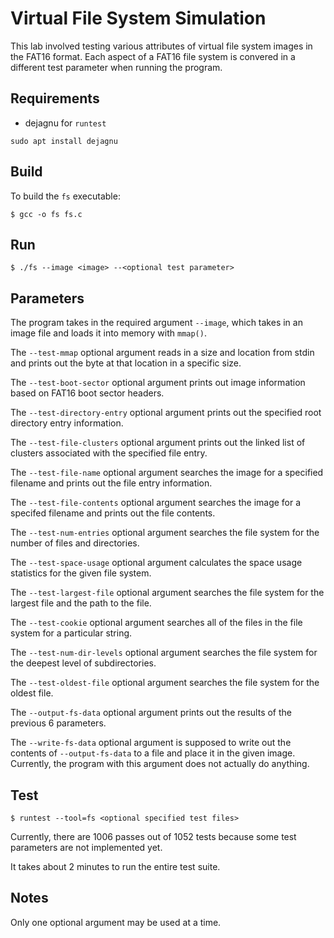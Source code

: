 # Virtual File System Simulation
This lab involved testing various attributes of virtual file system images in the FAT16 format. Each aspect of a FAT16 file system is convered in a different test parameter when running the program.

## Requirements
- dejagnu for `runtest`
```
sudo apt install dejagnu
```

## Build
To build the `fs` executable:
```
$ gcc -o fs fs.c
```

## Run
```
$ ./fs --image <image> --<optional test parameter>
```

## Parameters
The program takes in the required argument `--image`, which takes in an image file and loads it into memory with `mmap()`.

The `--test-mmap` optional argument reads in a size and location from stdin and prints out the byte at that location in a specific size.

The `--test-boot-sector` optional argument prints out image information based on FAT16 boot sector headers.

The `--test-directory-entry` optional argument prints out the specified root directory entry information.

The `--test-file-clusters` optional argument prints out the linked list of clusters associated with the specified file entry.

The `--test-file-name` optional argument searches the image for a specified filename and prints out the file entry information.

The `--test-file-contents` optional argument searches the image for a specifed filename and prints out the file contents.

The `--test-num-entries` optional argument searches the file system for the number of files and directories.

The `--test-space-usage` optional argument calculates the space usage statistics for the given file system.

The `--test-largest-file` optional argument searches the file system for the largest file and the path to the file.

The `--test-cookie` optional argument searches all of the files in the file system for a particular string.

The `--test-num-dir-levels` optional argument searches the file system for the deepest level of subdirectories.

The `--test-oldest-file` optional argument searches the file system for the oldest file.

The `--output-fs-data` optional argument prints out the results of the previous 6 parameters.

The `--write-fs-data` optional argument is supposed to write out the contents of `--output-fs-data` to a file and place it in the given image. Currently, the program with this argument does not actually do anything.

## Test
```
$ runtest --tool=fs <optional specified test files>
```
Currently, there are 1006 passes out of 1052 tests because some test parameters are not implemented yet.

It takes about 2 minutes to run the entire test suite.

## Notes
Only one optional argument may be used at a time.
